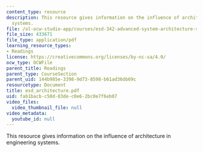 ```yaml
---
content_type: resource
description: This resource gives information on the influence of architecture in engineering
  systems.
file: /ol-ocw-studio-app/courses/esd-342-advanced-system-architecture-spring-2006/fab1bacbc50d83dec0e62bc0e7f6eb07_esd_architecture.pdf
file_size: 433671
file_type: application/pdf
learning_resource_types:
- Readings
license: https://creativecommons.org/licenses/by-nc-sa/4.0/
ocw_type: OCWFile
parent_title: Readings
parent_type: CourseSection
parent_uid: 144b985e-3398-9d73-8598-b61ad36db69c
resourcetype: Document
title: esd_architecture.pdf
uid: fab1bacb-c50d-83de-c0e6-2bc0e7f6eb07
video_files:
  video_thumbnail_file: null
video_metadata:
  youtube_id: null
---
```

This resource gives information on the influence of architecture in engineering systems.